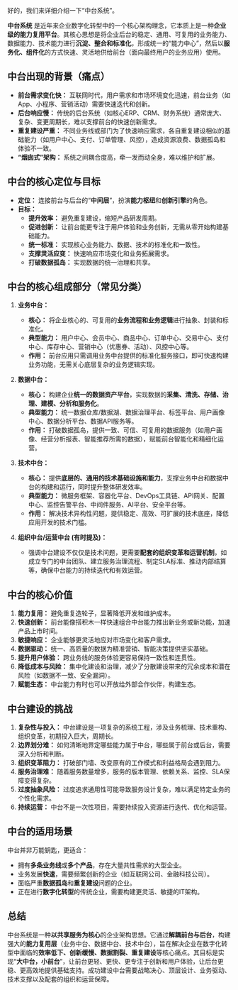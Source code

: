 好的，我们来详细介绍一下“中台系统”。

**中台系统** 是近年来企业数字化转型中的一个核心架构理念，它本质上是一种**企业级的能力复用平台**。其核心思想是将企业后台的稳定、通用、可复用的业务能力、数据能力、技术能力进行**沉淀、整合和标准化**，形成统一的“能力中心”，然后以**服务化、组件化**的方式快速、灵活地供给前台（面向最终用户的业务应用）使用。

## 中台出现的背景（痛点）

*   **前台需求变化快：** 互联网时代，用户需求和市场环境变化迅速，前台业务（如App、小程序、营销活动）需要快速迭代和创新。
*   **后台响应慢：** 传统的后台系统（如核心ERP、CRM、财务系统）通常庞大、复杂、变更周期长，难以支撑前台的快速创新需求。
*   **重复建设严重：** 不同业务线或部门为了快速响应需求，各自重复建设相似的基础能力（如用户中心、支付、订单管理、风控），造成资源浪费、数据孤岛和体验不一致。
*   **“烟囱式”架构：** 系统之间耦合度高，牵一发而动全身，难以维护和扩展。

## 中台的核心定位与目标

*   **定位：** 连接前台与后台的“**中间层**”，扮演**能力枢纽**和**创新引擎**的角色。
*   **目标：**
    *   **提升效率：** 避免重复建设，缩短产品研发周期。
    *   **促进创新：** 让前台能更专注于用户体验和业务创新，无需从零开始构建基础能力。
    *   **统一标准：** 实现核心业务能力、数据、技术的标准化和一致性。
    *   **支撑灵活应变：** 快速响应市场变化和业务拓展需求。
    *   **打破数据孤岛：** 实现数据的统一治理和共享。

## 中台的核心组成部分（常见分类）

1.  **业务中台：**
    *   **核心：** 将企业核心的、可复用的**业务流程和业务逻辑**进行抽象、封装和标准化。
    *   **典型能力：** 用户中心、会员中心、商品中心、订单中心、交易中心、支付中心、库存中心、营销中心（优惠券、活动）、风控中心等。
    *   **作用：** 前台应用只需调用业务中台提供的标准化服务接口，即可快速构建业务功能，无需关心底层复杂的业务逻辑实现。

2.  **数据中台：**
    *   **核心：** 构建企业**统一的数据资产平台**，实现数据的**采集、清洗、存储、治理、建模、分析和服务化**。
    *   **典型能力：** 统一数据仓库/数据湖、数据治理平台、标签平台、用户画像中心、数据分析平台、数据API服务等。
    *   **作用：** 打破数据孤岛，提供一致、可信、可复用的数据服务（如用户画像、经营分析报表、智能推荐所需的数据），赋能前台智能化和精细化运营。

3.  **技术中台：**
    *   **核心：** 提供**底层的、通用的技术基础设施和能力**，支撑业务中台和数据中台的构建和运行，同时提升整体研发效率。
    *   **典型能力：** 微服务框架、容器化平台、DevOps工具链、API网关、配置中心、监控告警平台、中间件服务、AI平台、安全平台等。
    *   **作用：** 解决技术异构性问题，提供稳定、高效、可扩展的技术底座，降低应用开发的技术门槛。

4.  **组织中台/运营中台 (有时提及)：**
    *   强调中台建设不仅仅是技术问题，更需要**配套的组织变革和运营机制**，如成立专门的中台团队、建立服务治理流程、制定SLA标准、推动内部结算等，确保中台能力的持续迭代和有效运营。

## 中台的核心价值

1.  **能力复用：** 避免重复造轮子，显著降低开发和维护成本。
2.  **快速创新：** 前台能像搭积木一样快速组合中台能力推出新业务或新功能，加速产品上市时间。
3.  **敏捷响应：** 企业能够更灵活地应对市场变化和客户需求。
4.  **数据驱动：** 统一、高质量的数据为精准营销、智能决策提供坚实基础。
5.  **提升用户体验：** 跨业务线的服务体验更容易保持一致性和连贯性。
6.  **降低成本与风险：** 集中化建设和治理，减少了分散建设带来的冗余成本和潜在风险（如数据不一致、安全漏洞）。
7.  **赋能生态：** 中台能力有时也可以开放给外部合作伙伴，构建生态。

## 中台建设的挑战

1.  **复杂性与投入：** 中台建设是一项复杂的系统工程，涉及业务梳理、技术重构、组织变革，初期投入巨大，周期长。
2.  **边界划分难：** 如何清晰地界定哪些能力属于中台，哪些属于前台或后台，需要深入分析和判断。
3.  **组织变革阻力：** 打破部门墙、改变原有的工作模式和利益格局会遇到阻力。
4.  **服务治理难：** 随着服务数量增多，服务的版本管理、依赖关系、监控、SLA保障变得复杂。
5.  **过度抽象风险：** 过度追求通用性可能导致服务设计复杂，难以满足特定业务的个性化需求。
6.  **持续运营：** 中台不是一次性项目，需要持续投入资源进行迭代、优化和运营。

## 中台的适用场景

中台并非万能钥匙，更适合：

*   拥有**多条业务线**或**多个产品**，存在大量共性需求的大型企业。
*   业务发展**快速**，需要频繁创新的企业（如互联网公司、金融科技公司）。
*   面临严重**数据孤岛**和**重复建设**问题的企业。
*   正在进行**数字化转型**的传统企业，需要构建更灵活、敏捷的IT架构。

## 总结

中台系统是一种**以共享服务为核心**的企业架构思想。它通过**解耦前台与后台**，构建强大的**能力复用层**（业务中台、数据中台、技术中台），旨在解决企业在数字化转型中面临的**效率低下、创新缓慢、数据割裂、重复建设**等核心痛点。其目标是实现“**大中台，小前台**”，让前台更轻、更快、更专注于创新和用户体验，让后台更稳、更高效地提供基础支持。成功建设中台需要战略决心、顶层设计、业务驱动、技术支撑以及配套的组织和运营保障。